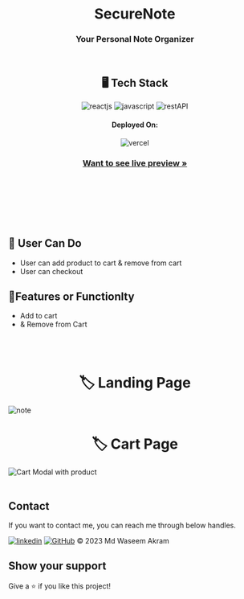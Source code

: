 <h1 align="center">SecureNote</h1>
<h3 align="center">Your Personal Note Organizer</h3>
<br />
<h2 align="center">🖥️ Tech Stack</h2>
<p align="center">
<!--    <img src="https://img.shields.io/badge/Next.js-black?style=for-the-badge&logo=nextdotjs&logoColor=white" alt="nextjs" /> -->
   <img src="https://img.shields.io/badge/React-20232A?style=for-the-badge&logo=react&logoColor=61DAFB" alt="reactjs" />
  <img src="https://img.shields.io/badge/JavaScript-323330?style=for-the-badge&logo=javascript&logoColor=F7DF1E" alt="javascript" />
  <img src="https://img.shields.io/badge/Rest_API-02303A?style=for-the-badge&logo=react-router&logoColor=white" alt="restAPI" />
<!--   <img src="https://img.shields.io/badge/Json%20Web%20Token-339933?style=for-the-badge&logo=jsonwebtoken&logoColor=white" alt="Jwt"/> -->
<!--   <img src="https://img.shields.io/badge/HTML5-E34F26?style=for-the-badge&logo=html5&logoColor=white" alt="html5" /> -->
<!--   <img src="https://img.shields.io/badge/Bcrypt-8A2BE2?style=for-the-badge&logo=bcrypt&logoColor=white" alt="bcrypt"/> -->
<!--    <img src="https://img.shields.io/badge/Mongoose-02303A?style=for-the-badge&logo=mongoose&logoColor=white&color=red" alt="mongoose"/> -->
</p>
<h4 align="center">Deployed On:</h4>
<p align="center">  
  <img src="https://img.shields.io/badge/Vercel-00C7B7?style=for-the-badge&logo=vercel&logoColor=white" alt="vercel" />
</p>
<h3 align="center"><a href="https://gorgeous-moxie-1463ef.netlify.app/" target="_blank"><strong>Want to see live preview »</strong></a></h3>
<br />
<br />
<h3></h3>
<br />
<br />

## 🚀 User Can Do
- User can add product to cart & remove from cart
- User can checkout

## 🚀Features or Functionlty
- Add to cart
- & Remove from Cart
<br />
<br />
<h1 align="center"> 🏷️ Landing Page</h1>
<img src="https://github.com/Waseem49/Amazon-Clone/assets/111652485/dfb4fc03-70da-4def-91cf-ed2742bec0fe" width="auto" alt="note"/>
<br />
<h1 align="center"> 🏷️ Cart Page</h1>
<img src="https://github.com/Waseem49/Amazon-Clone/assets/111652485/df1dac0f-fa3a-4f19-affa-6aa485b72b3c" width="auto" alt="Cart Modal with product"/>
<br />
<br />
<h2 >Contact</h2>   
If you want to contact me, you can reach me through below handles. 
<br />
   
[![linkedin](https://img.shields.io/badge/Md_Waseem_Akram-0077B5?style=for-the-badge&logo=linkedin&logoColor=white)](https://www.linkedin.com/in/waseem49/)
[![GitHub](https://img.shields.io/badge/Md_Waseem_Akram-20232A?style=for-the-badge&logo=Github&logoColor=white)](https://github.com/Waseem49)
© 2023 Md Waseem Akram

## Show your support
Give a ⭐️ if you like this project!
